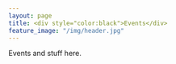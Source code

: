 ```yaml
---
layout: page
title: <div style="color:black">Events</div>
feature_image: "/img/header.jpg"
---
```


Events and stuff here.


